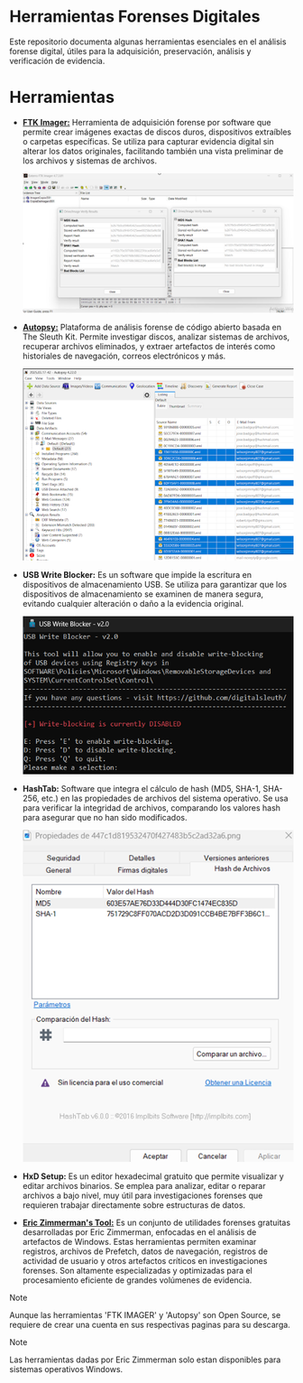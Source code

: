 # Herramientas Forenses Digitales
Este repositorio documenta algunas herramientas esenciales en el análisis forense digital, útiles para la adquisición, preservación, análisis y verificación de evidencia.

# Herramientas
* [**FTK Imager:**](https://www.exterro.com/ftk-product-downloads/ftk-imager-4-7-3-81) Herramienta de adquisición forense por software que permite crear imágenes exactas de discos duros, dispositivos extraíbles o carpetas específicas.
Se utiliza para capturar evidencia digital sin alterar los datos originales, facilitando también una vista preliminar de los archivos y sistemas de archivos.

  ![ftk_image/](imgs/ftk2.png)

* [**Autopsy:**](https://www.autopsy.com/download/) Plataforma de análisis forense de código abierto basada en The Sleuth Kit.
Permite investigar discos, analizar sistemas de archivos, recuperar archivos eliminados, y extraer artefactos de interés como historiales de navegación, correos electrónicos y más.

  ![ftk_image/](imgs/img_autopsy.png)

* **USB Write Blocker:** Es un software que impide la escritura en dispositivos de almacenamiento USB.
Se utiliza para garantizar que los dispositivos de almacenamiento se examinen de manera segura, evitando cualquier alteración o daño a la evidencia original.

    ![ftk_image/](imgs/USBblocker.png)

* **HashTab:** Software que integra el cálculo de hash (MD5, SHA-1, SHA-256, etc.) en las propiedades de archivos del sistema operativo.
Se usa para verificar la integridad de archivos, comparando los valores hash para asegurar que no han sido modificados.

  ![ftk_image/](imgs/hastab.png)

* **HxD Setup:** Es un editor hexadecimal gratuito que permite visualizar y editar archivos binarios.
Se emplea para analizar, editar o reparar archivos a bajo nivel, muy útil para investigaciones forenses que requieren trabajar directamente sobre estructuras de datos.

* [**Eric Zimmerman's Tool:**](https://ericzimmerman.github.io/#!index.md) Es un conjunto de utilidades forenses gratuitas desarrolladas por Eric Zimmerman, enfocadas en el análisis de artefactos de Windows.
Estas herramientas permiten examinar registros, archivos de Prefetch, datos de navegación, registros de actividad de usuario y otros artefactos críticos en investigaciones forenses. Son altamente especializadas y optimizadas para el procesamiento eficiente de grandes volúmenes de evidencia.

> [!NOTE]
> Aunque las herramientas 'FTK IMAGER' y 'Autopsy' son Open Source, se requiere de crear una cuenta en sus respectivas paginas para su descarga.

> [!NOTE]
> Las herramientas dadas por Eric Zimmerman solo estan disponibles para sistemas operativos Windows.
